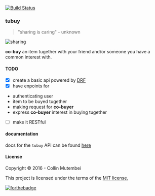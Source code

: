 [![Build Status](https://travis-ci.org/andela-cmutembei/tubuy.svg?branch=master)](https://travis-ci.org/andela-cmutembei/tubuy)
### tubuy

> "sharing is caring" - unknown

![sharing](https://cdn.rawgit.com/andela-cmutembei/nunua/master/static/images/sharing.gif)

**co-buy** an item tugether with your friend and/or someone you have a common interest with.


#### TODO

- [x] create a basic api powered by [DRF](http://www.django-rest-framework.org/)
- [x] have enpoints for
 * authenticating user
 * item to be buyed tugether
 * making request for **co-buyer**
 * express **co-buyer** interest in buying tugether
- [ ] make it RESTful


#### documentation
docs for the `tubuy` API can be found [here](https://tubuy.herokuapp.com/docs)


#### License
Copyright &copy; 2016 - Collin Mutembei

This project is licensed under the terms of the [MIT license.](https://github.com/andela-cmutembei/tubuy/blob/master/LICENSE)

[![forthebadge](http://forthebadge.com/images/badges/made-with-crayons.svg)](http://forthebadge.com)
